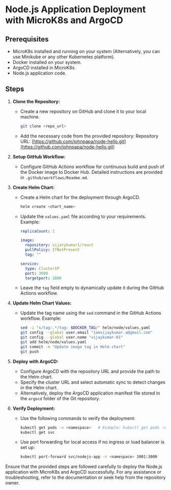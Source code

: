 # Node.js Application Deployment with MicroK8s and ArgoCD

## Prerequisites

- MicroK8s installed and running on your system (Alternatively, you can use Minikube or any other Kubernetes platform).
- Docker installed on your system.
- ArgoCD installed in MicroK8s.
- Node.js application code.

## Steps

1. **Clone the Repository:**
   - Create a new repository on GitHub and clone it to your local machine.
     ```bash
     git clone <repo_url>
     ```
   - Add the necessary code from the provided repository:
     Repository URL: [https://github.com/johnpapa/node-hello.git](https://github.com/johnpapa/node-hello.git)

2. **Setup GitHub Workflow:**
   - Configure GitHub Actions workflow for continuous build and push of the Docker image to Docker Hub. Detailed instructions are provided in `.github/workflows/Readme.md`.

3. **Create Helm Chart:**
   - Create a Helm chart for the deployment through ArgoCD.
     ```bash
     helm create <chart_name>
     ```
   - Update the `values.yaml` file according to your requirements. Example:
     ```yaml
     replicaCount: 1

     image:
       repository: vijatykumar1/react
       pullPolicy: IfNotPresent
       tag: ""
     
     service:
       type: ClusterIP
       port: 3000
       targetport: 3000
     ```
   - Leave the `tag` field empty to dynamically update it during the GitHub Actions workflow.

4. **Update Helm Chart Values:**
   - Update the tag name using the `sed` command in the GitHub Actions workflow. Example:
     ```bash
     sed -i "s/tag:.*/tag: $DOCKER_TAG/" helm/node/values.yaml
     git config --global user.email "iamvijaykumar.a@gmail.com"
     git config --global user.name "vijaykumar-01"
     git add helm/node/values.yaml
     git commit -m "Update image tag in Helm chart"
     git push
     ```

5. **Deploy with ArgoCD:**
   - Configure ArgoCD with the repository URL and provide the path to the Helm chart.
   - Specify the cluster URL and select automatic sync to detect changes in the Helm chart.
   - Alternatively, deploy the ArgoCD application manifest file stored in the `argocd` folder of the Git repository.

6. **Verify Deployment:**
   - Use the following commands to verify the deployment:
     ```bash
     kubectl get pods -n <namespace>   # Example: kubectl get pods -n dev
     kubectl get svc
     ```
   - Use port forwarding for local access if no ingress or load balancer is set up:
     ```bash
     kubectl port-forward svc/nodejs-app -n <namespace> 3001:3000
     ```

Ensure that the provided steps are followed carefully to deploy the Node.js application with MicroK8s and ArgoCD successfully. For any assistance or troubleshooting, refer to the documentation or seek help from the repository owner.
